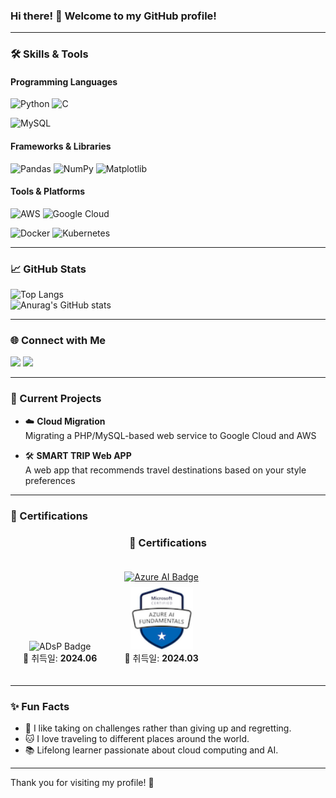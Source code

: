 ### Hi there! 👋 Welcome to my GitHub profile!  

---

### 🛠️ Skills & Tools
#### Programming Languages  
![Python](https://img.shields.io/badge/Python-3776AB?style=for-the-badge&logo=python&logoColor=white) 
![C](https://img.shields.io/badge/C-A8B9CC?style=for-the-badge&logo=c&logoColor=white)

![MySQL](https://img.shields.io/badge/MySQL-4479A1?style=for-the-badge&logo=mysql&logoColor=white) 

#### Frameworks & Libraries  
![Pandas](https://img.shields.io/badge/Pandas-150458?style=for-the-badge&logo=pandas&logoColor=white) 
![NumPy](https://img.shields.io/badge/NumPy-013243?style=for-the-badge&logo=numpy&logoColor=white) 
![Matplotlib](https://img.shields.io/badge/Matplotlib-11557C?style=for-the-badge&logo=python&logoColor=white)

#### Tools & Platforms  
![AWS](https://img.shields.io/badge/AWS-232F3E?style=for-the-badge&logo=amazon-aws&logoColor=white) 
![Google Cloud](https://img.shields.io/badge/Google%20Cloud-4285F4?style=for-the-badge&logo=google-cloud&logoColor=white) 

![Docker](https://img.shields.io/badge/Docker-2496ED?style=for-the-badge&logo=docker&logoColor=white)
![Kubernetes](https://img.shields.io/badge/Kubernetes-326CE5?style=for-the-badge&logo=kubernetes&logoColor=white)

---

### 📈 GitHub Stats
![Top Langs](https://github-readme-stats.vercel.app/api/top-langs/?username=CodingCat-Jung&layout=compact&theme=radical)  
![Anurag's GitHub stats](https://github-readme-stats.vercel.app/api?username=CodingCat-Jung&show_icons=true&theme=radical)  

---

### 🌐 Connect with Me  
<a href="https://www.notion.so/6af38f962e434962a38487142a549b63"><img src="https://img.shields.io/badge/Notion-000000?style=for-the-badge&logo=Notion&logoColor=white"/></a>
<a href="mailto:myeonghoon01@google.com"><img src="https://img.shields.io/badge/Email-D14836?style=for-the-badge&logo=Gmail&logoColor=white"/></a>  
  

---

### 🚀 Current Projects
- ☁️ **Cloud Migration**  
  Migrating a PHP/MySQL-based web service to Google Cloud and AWS

- 🛠️ **SMART TRIP Web APP**  
  A web app that recommends travel destinations based on your style preferences

---

### 🏅 Certifications

<h3 align="center">🏅 Certifications</h3>

<p align="center">
  <!-- ADsP Badge -->
  <div align="center" style="display: inline-block; margin: 20px;">
    <img src="https://img.shields.io/badge/ADsP-데이터분석%20준전문가-blue?style=for-the-badge" alt="ADsP Badge"/>
    <br/>
    <span style="font-size: 14px;">📅 취득일: <strong>2024.06</strong></span>
  </div>

  <!-- Azure AI Fundamentals Badge -->
  <div align="center" style="display: inline-block; margin: 20px;">
    <a href="https://www.credly.com/badges/bc35c913-8e48-4ce4-83bd-19f828490069/public_url" target="_blank">
      <img src="https://img.shields.io/badge/Azure%20AI%20Fundamentals-0078D4?style=for-the-badge&logo=microsoft-azure&logoColor=white" alt="Azure AI Badge"/>
    </a>
    <br/>
    <img src="microsoft-certified-azure-ai-fundamentals.png" alt="Azure AI Badge Image" width="100" style="margin-top: 8px;" />
    <br/>
    <span style="font-size: 14px;">📅 취득일: <strong>2024.03</strong></span>
  </div>
</p>

---

### ✨ Fun Facts
- 🌟 I like taking on challenges rather than giving up and regretting. 
- 🐱 I love traveling to different places around the world. 
- 📚 Lifelong learner passionate about cloud computing and AI.

---

Thank you for visiting my profile! 🚀
